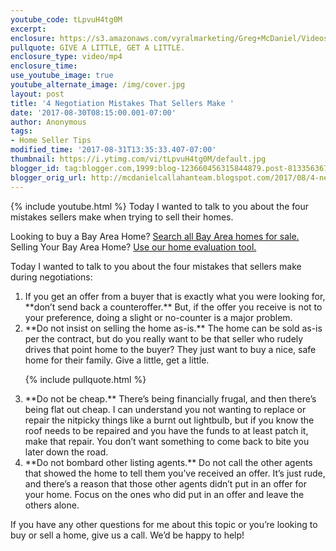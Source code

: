 ```yaml
---
youtube_code: tLpvuH4tg0M
excerpt:
enclosure: https://s3.amazonaws.com/vyralmarketing/Greg+McDaniel/Videos/2017/Bay+Area+Real+Estate+Agent-+4+Seller+Mistake+%252B+Event+Announcement.mp4
pullquote: GIVE A LITTLE, GET A LITTLE.
enclosure_type: video/mp4
enclosure_time:
use_youtube_image: true
youtube_alternate_image: /img/cover.jpg
layout: post
title: '4 Negotiation Mistakes That Sellers Make '
date: '2017-08-30T08:15:00.001-07:00'
author: Anonymous
tags:
- Home Seller Tips
modified_time: '2017-08-31T13:35:33.407-07:00'
thumbnail: https://i.ytimg.com/vi/tLpvuH4tg0M/default.jpg
blogger_id: tag:blogger.com,1999:blog-123660456315844879.post-8133563676017273143
blogger_orig_url: http://mcdanielcallahanteam.blogspot.com/2017/08/4-negotiation-mistakes-that-sellers-make.html
---
```

{% include youtube.html %}
Today I wanted to talk to you about the four mistakes sellers make when trying to sell their homes.

<div class="post-cta">
Looking to buy a Bay Area Home? <a href="http://www.buyandsellalamodanvillehomes.com/" target="_blank">Search all Bay Area homes for sale.</a><br>
Selling Your Bay Area Home? <a href="https://cloudcma.com/api_widget/6757802779fbc05a66bfd8f78d617a92/show?post_url=cloudcma.com&source_url=ua" target="_blank">Use our home evaluation tool.</a>
</div>

Today I wanted to talk to you about the four mistakes that sellers make during negotiations:
<ol class="indent">
<li>If you get an offer from a buyer that is exactly what you were looking for, **don’t send back a counteroffer.** But, if the offer you receive is not to your preference, doing a slight or no-counter is a major problem.</li>

<li>**Do not insist on selling the home as-is.** The home can be sold as-is per the contract, but do you really want to be that seller who rudely drives that point home to the buyer? They just want to buy a nice, safe home for their family. Give a little, get a little.</li>

{% include pullquote.html %}

<li>**Do not be cheap.** There’s being financially frugal, and then there’s being flat out cheap. I can understand you not wanting to replace or repair the nitpicky things like a burnt out lightbulb, but if you know the roof needs to be repaired and you have the funds to at least patch it, make that repair. You don’t want something to come back to bite you later down the road.</li>

<li>**Do not bombard other listing agents.** Do not call the other agents that showed the home to tell them you’ve received an offer. It’s just rude, and there’s a reason that those other agents didn’t put in an offer for your home. Focus on the ones who did put in an offer and leave the others alone.</li>
</ol>

If you have any other questions for me about this topic or you’re looking to buy or sell a home, give us a call. We’d be happy to help!
